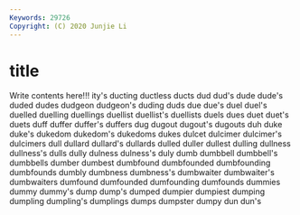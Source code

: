 ```yaml
---
Keywords: 29726
Copyright: (C) 2020 Junjie Li
---
```


# title

Write contents here!!!
ity's 
ducting 
ductless 
ducts 
dud 
dud's 
dude 
dude's
duded 
dudes 
dudgeon 
dudgeon's 
duding 
duds 
due 
due's 
duel 
duel's
duelled 
duelling 
duellings 
duellist 
duellist's 
duellists 
duels 
dues 
duet 
duet's
duets 
duff 
duffer 
duffer's 
duffers 
dug 
dugout 
dugout's 
dugouts 
duh
duke 
duke's 
dukedom 
dukedom's 
dukedoms 
dukes 
dulcet 
dulcimer 
dulcimer's 
dulcimers
dull 
dullard 
dullard's 
dullards 
dulled 
duller 
dullest 
dulling 
dullness 
dullness's
dulls 
dully 
dulness 
dulness's 
duly 
dumb 
dumbbell 
dumbbell's 
dumbbells 
dumber
dumbest 
dumbfound 
dumbfounded 
dumbfounding 
dumbfounds 
dumbly 
dumbness 
dumbness's 
dumbwaiter 
dumbwaiter's
dumbwaiters 
dumfound 
dumfounded 
dumfounding 
dumfounds 
dummies 
dummy 
dummy's 
dump 
dump's
dumped 
dumpier 
dumpiest 
dumping 
dumpling 
dumpling's 
dumplings 
dumps 
dumpster 
dumpy
dun 
dun's 

